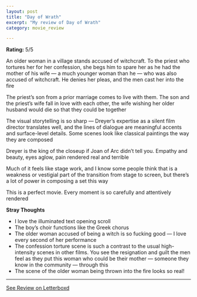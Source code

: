 ```yaml
---
layout: post
title: "Day of Wrath"
excerpt: "My review of Day of Wrath"
category: movie_review

---
```


**Rating:** 5/5

An older woman in a village stands accused of witchcraft. To the priest who tortures her for her confession, she begs him to spare her as he had the mother of his wife — a much younger woman than he — who was also accused of witchcraft. He denies her pleas, and the men cast her into the fire

The priest’s son from a prior marriage comes to live with them. The son and the priest’s wife fall in love with each other, the wife wishing her older husband would die so that they could be together

The visual storytelling is so sharp — Dreyer’s expertise as a silent film director translates well, and the lines of dialogue are meaningful accents and surface-level details. Some scenes look like classical paintings the way they are composed

Dreyer is the king of the closeup if Joan of Arc didn’t tell you. Empathy and beauty, eyes aglow, pain rendered real and terrible

Much of it feels like stage work, and I know some people think that is a weakness or vestigial part of the transition from stage to screen, but there’s a lot of power in composing a set this way

This is a perfect movie. Every moment is so carefully and attentively rendered

<b>Stray Thoughts</b>
* I love the illuminated text opening scroll
* The boy’s choir functions like the Greek chorus
* The older woman accused of being a witch is so fucking good — I love every second of her performance
* The confession torture scene is such a contrast to the usual high-intensity scenes in other films. You see the resignation and guilt the men feel as they put this woman who could be their mother — someone they know in the community — through this
* The scene of the older woman being thrown into the fire looks so real!

<hr>

[See Review on Letterboxd](https://boxd.it/4leb8p)
